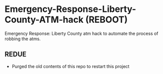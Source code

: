 # Emergency-Response-Liberty-County-ATM-hack (REBOOT)
Emergency Response: Liberty County atm hack to automate the process of robbing the atms.
## REDUE
- Purged the old contents of this repo to restart this project
